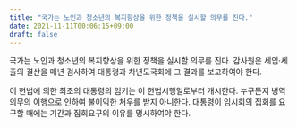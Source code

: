 ```yaml
---
title: "국가는 노인과 청소년의 복지향상을 위한 정책을 실시할 의무를 진다."
date: 2021-11-11T00:06:15+09:00
draft: false
---
```


국가는 노인과 청소년의 복지향상을 위한 정책을 실시할 의무를 진다. 감사원은 세입·세출의 결산을 매년 검사하여 대통령과 차년도국회에 그 결과를 보고하여야 한다.

이 헌법에 의한 최초의 대통령의 임기는 이 헌법시행일로부터 개시한다. 누구든지 병역의무의 이행으로 인하여 불이익한 처우를 받지 아니한다. 대통령이 임시회의 집회를 요구할 때에는 기간과 집회요구의 이유를 명시하여야 한다.
